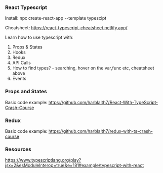 ### React Typescript

Install: npx create-react-app --template typescipt

Cheatsheet: https://react-typescript-cheatsheet.netlify.app/

Learn how to use typescript with:

1. Props & States
2. Hooks
3. Redux
4. API Calls
5. How to find types? - searching, hover on the var,func etc, cheatsheet above
6. Events

### Props and States

Basic code example: https://github.com/harblaith7/React-With-TypeScript-Crash-Course

### Redux

Basic code example: https://github.com/harblaith7/redux-with-ts-crash-course

### Resources

https://www.typescriptlang.org/play?jsx=2&esModuleInterop=true&e=181#example/typescript-with-react
